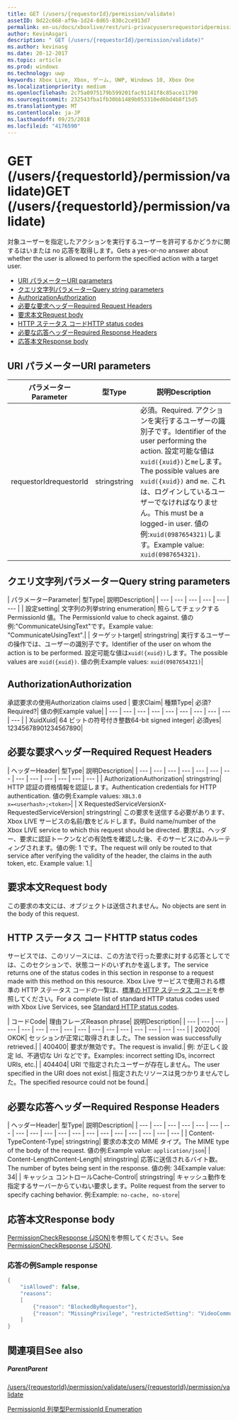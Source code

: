 ```yaml
---
title: GET (/users/{requestorId}/permission/validate)
assetID: 8d22c668-af9a-1d24-8d65-830c2ce913d7
permalink: en-us/docs/xboxlive/rest/uri-privacyusersrequestoridpermissionvalidateget.html
author: KevinAsgari
description: " GET (/users/{requestorId}/permission/validate)"
ms.author: kevinasg
ms.date: 20-12-2017
ms.topic: article
ms.prod: windows
ms.technology: uwp
keywords: Xbox Live, Xbox, ゲーム, UWP, Windows 10, Xbox One
ms.localizationpriority: medium
ms.openlocfilehash: 2c75a0975179b599201fac91141f8c85ace11790
ms.sourcegitcommit: 232543fba1fb30bb1489b053310ed6bd4b8f15d5
ms.translationtype: MT
ms.contentlocale: ja-JP
ms.lasthandoff: 09/25/2018
ms.locfileid: "4176590"
---
```

# <a name="get-usersrequestoridpermissionvalidate"></a><span data-ttu-id="25cb6-104">GET (/users/{requestorId}/permission/validate)</span><span class="sxs-lookup"><span data-stu-id="25cb6-104">GET (/users/{requestorId}/permission/validate)</span></span>
<span data-ttu-id="25cb6-105">対象ユーザーを指定したアクションを実行するユーザーを許可するかどうかに関するはいまたは no 応答を取得します。</span><span class="sxs-lookup"><span data-stu-id="25cb6-105">Gets a yes-or-no answer about whether the user is allowed to perform the specified action with a target user.</span></span>

  * [<span data-ttu-id="25cb6-106">URI パラメーター</span><span class="sxs-lookup"><span data-stu-id="25cb6-106">URI parameters</span></span>](#ID4EQ)
  * [<span data-ttu-id="25cb6-107">クエリ文字列パラメーター</span><span class="sxs-lookup"><span data-stu-id="25cb6-107">Query string parameters</span></span>](#ID4E2)
  * [<span data-ttu-id="25cb6-108">Authorization</span><span class="sxs-lookup"><span data-stu-id="25cb6-108">Authorization</span></span>](#ID4EDC)
  * [<span data-ttu-id="25cb6-109">必要な要求ヘッダー</span><span class="sxs-lookup"><span data-stu-id="25cb6-109">Required Request Headers</span></span>](#ID4EID)
  * [<span data-ttu-id="25cb6-110">要求本文</span><span class="sxs-lookup"><span data-stu-id="25cb6-110">Request body</span></span>](#ID4ETE)
  * [<span data-ttu-id="25cb6-111">HTTP ステータス コード</span><span class="sxs-lookup"><span data-stu-id="25cb6-111">HTTP status codes</span></span>](#ID4E5E)
  * [<span data-ttu-id="25cb6-112">必要な応答ヘッダー</span><span class="sxs-lookup"><span data-stu-id="25cb6-112">Required Response Headers</span></span>](#ID4ETG)
  * [<span data-ttu-id="25cb6-113">応答本文</span><span class="sxs-lookup"><span data-stu-id="25cb6-113">Response body</span></span>](#ID4EKAAC)

<a id="ID4EQ"></a>


## <a name="uri-parameters"></a><span data-ttu-id="25cb6-114">URI パラメーター</span><span class="sxs-lookup"><span data-stu-id="25cb6-114">URI parameters</span></span>

| <span data-ttu-id="25cb6-115">パラメーター</span><span class="sxs-lookup"><span data-stu-id="25cb6-115">Parameter</span></span>| <span data-ttu-id="25cb6-116">型</span><span class="sxs-lookup"><span data-stu-id="25cb6-116">Type</span></span>| <span data-ttu-id="25cb6-117">説明</span><span class="sxs-lookup"><span data-stu-id="25cb6-117">Description</span></span>|
| --- | --- | --- |
| <span data-ttu-id="25cb6-118">requestorId</span><span class="sxs-lookup"><span data-stu-id="25cb6-118">requestorId</span></span>| <span data-ttu-id="25cb6-119">string</span><span class="sxs-lookup"><span data-stu-id="25cb6-119">string</span></span>| <span data-ttu-id="25cb6-120">必須。</span><span class="sxs-lookup"><span data-stu-id="25cb6-120">Required.</span></span> <span data-ttu-id="25cb6-121">アクションを実行するユーザーの識別子です。</span><span class="sxs-lookup"><span data-stu-id="25cb6-121">Identifier of the user performing the action.</span></span> <span data-ttu-id="25cb6-122">設定可能な値は<code>xuid({xuid})</code>と<code>me</code>します。</span><span class="sxs-lookup"><span data-stu-id="25cb6-122">The possible values are <code>xuid({xuid})</code> and <code>me</code>.</span></span> <span data-ttu-id="25cb6-123">これは、ログインしているユーザーでなければなりません。</span><span class="sxs-lookup"><span data-stu-id="25cb6-123">This must be a logged-in user.</span></span> <span data-ttu-id="25cb6-124">値の例:<code>xuid(0987654321)</code>します。</span><span class="sxs-lookup"><span data-stu-id="25cb6-124">Example value: <code>xuid(0987654321)</code>.</span></span>|

<a id="ID4E2"></a>


## <a name="query-string-parameters"></a><span data-ttu-id="25cb6-125">クエリ文字列パラメーター</span><span class="sxs-lookup"><span data-stu-id="25cb6-125">Query string parameters</span></span>

| <span data-ttu-id="25cb6-126">パラメーター</span><span class="sxs-lookup"><span data-stu-id="25cb6-126">Parameter</span></span>| <span data-ttu-id="25cb6-127">型</span><span class="sxs-lookup"><span data-stu-id="25cb6-127">Type</span></span>| <span data-ttu-id="25cb6-128">説明</span><span class="sxs-lookup"><span data-stu-id="25cb6-128">Description</span></span>|
| --- | --- | --- | --- | --- | --- |
| <span data-ttu-id="25cb6-129">設定</span><span class="sxs-lookup"><span data-stu-id="25cb6-129">setting</span></span>| <span data-ttu-id="25cb6-130">文字列の列挙</span><span class="sxs-lookup"><span data-stu-id="25cb6-130">string enumeration</span></span>| <span data-ttu-id="25cb6-131">照らしてチェックする PermissionId 値。</span><span class="sxs-lookup"><span data-stu-id="25cb6-131">The PermissionId value to check against.</span></span> <span data-ttu-id="25cb6-132">値の例:"CommunicateUsingText"です。</span><span class="sxs-lookup"><span data-stu-id="25cb6-132">Example value: "CommunicateUsingText".</span></span>|
| <span data-ttu-id="25cb6-133">ターゲット</span><span class="sxs-lookup"><span data-stu-id="25cb6-133">target</span></span>| <span data-ttu-id="25cb6-134">string</span><span class="sxs-lookup"><span data-stu-id="25cb6-134">string</span></span>| <span data-ttu-id="25cb6-135">実行するユーザーの操作では、ユーザーの識別子です。</span><span class="sxs-lookup"><span data-stu-id="25cb6-135">Identifier of the user on whom the action is to be performed.</span></span> <span data-ttu-id="25cb6-136">設定可能な値は<code>xuid({xuid})</code>します。</span><span class="sxs-lookup"><span data-stu-id="25cb6-136">The possible values are <code>xuid({xuid})</code>.</span></span> <span data-ttu-id="25cb6-137">値の例:</span><span class="sxs-lookup"><span data-stu-id="25cb6-137">Example values:</span></span> <code>xuid(0987654321)</code>|

<a id="ID4EDC"></a>


## <a name="authorization"></a><span data-ttu-id="25cb6-138">Authorization</span><span class="sxs-lookup"><span data-stu-id="25cb6-138">Authorization</span></span>

<span data-ttu-id="25cb6-139">承認要求の使用</span><span class="sxs-lookup"><span data-stu-id="25cb6-139">Authorization claims used</span></span> | <span data-ttu-id="25cb6-140">要求</span><span class="sxs-lookup"><span data-stu-id="25cb6-140">Claim</span></span>| <span data-ttu-id="25cb6-141">種類</span><span class="sxs-lookup"><span data-stu-id="25cb6-141">Type</span></span>| <span data-ttu-id="25cb6-142">必須?</span><span class="sxs-lookup"><span data-stu-id="25cb6-142">Required?</span></span>| <span data-ttu-id="25cb6-143">値の例</span><span class="sxs-lookup"><span data-stu-id="25cb6-143">Example value</span></span>|
| --- | --- | --- | --- | --- | --- | --- | --- | --- | --- |
| <span data-ttu-id="25cb6-144">Xuid</span><span class="sxs-lookup"><span data-stu-id="25cb6-144">Xuid</span></span>| <span data-ttu-id="25cb6-145">64 ビットの符号付き整数</span><span class="sxs-lookup"><span data-stu-id="25cb6-145">64-bit signed integer</span></span>| <span data-ttu-id="25cb6-146">必須</span><span class="sxs-lookup"><span data-stu-id="25cb6-146">yes</span></span>| <span data-ttu-id="25cb6-147">1234567890</span><span class="sxs-lookup"><span data-stu-id="25cb6-147">1234567890</span></span>|

<a id="ID4EID"></a>


## <a name="required-request-headers"></a><span data-ttu-id="25cb6-148">必要な要求ヘッダー</span><span class="sxs-lookup"><span data-stu-id="25cb6-148">Required Request Headers</span></span>

| <span data-ttu-id="25cb6-149">ヘッダー</span><span class="sxs-lookup"><span data-stu-id="25cb6-149">Header</span></span>| <span data-ttu-id="25cb6-150">型</span><span class="sxs-lookup"><span data-stu-id="25cb6-150">Type</span></span>| <span data-ttu-id="25cb6-151">説明</span><span class="sxs-lookup"><span data-stu-id="25cb6-151">Description</span></span>|
| --- | --- | --- | --- | --- | --- | --- | --- | --- | --- | --- | --- | --- |
| <span data-ttu-id="25cb6-152">Authorization</span><span class="sxs-lookup"><span data-stu-id="25cb6-152">Authorization</span></span>| <span data-ttu-id="25cb6-153">string</span><span class="sxs-lookup"><span data-stu-id="25cb6-153">string</span></span>| <span data-ttu-id="25cb6-154">HTTP 認証の資格情報を認証します。</span><span class="sxs-lookup"><span data-stu-id="25cb6-154">Authentication credentials for HTTP authentication.</span></span> <span data-ttu-id="25cb6-155">値の例:</span><span class="sxs-lookup"><span data-stu-id="25cb6-155">Example values:</span></span> <code>XBL3.0 x=&lt;userhash>;&lt;token></code>|
| <span data-ttu-id="25cb6-156">X RequestedServiceVersion</span><span class="sxs-lookup"><span data-stu-id="25cb6-156">X-RequestedServiceVersion</span></span>| <span data-ttu-id="25cb6-157">string</span><span class="sxs-lookup"><span data-stu-id="25cb6-157">string</span></span>| <span data-ttu-id="25cb6-158">この要求を送信する必要があります、Xbox LIVE サービスの名前/数をビルドします。</span><span class="sxs-lookup"><span data-stu-id="25cb6-158">Build name/number of the Xbox LIVE service to which this request should be directed.</span></span> <span data-ttu-id="25cb6-159">要求は、ヘッダー、要求に認証トークンなどの有効性を確認した後、そのサービスにのみルーティングされます。値の例: 1 です。</span><span class="sxs-lookup"><span data-stu-id="25cb6-159">The request will only be routed to that service after verifying the validity of the header, the claims in the auth token, etc. Example value: 1.</span></span>|

<a id="ID4ETE"></a>


## <a name="request-body"></a><span data-ttu-id="25cb6-160">要求本文</span><span class="sxs-lookup"><span data-stu-id="25cb6-160">Request body</span></span>

<span data-ttu-id="25cb6-161">この要求の本文には、オブジェクトは送信されません。</span><span class="sxs-lookup"><span data-stu-id="25cb6-161">No objects are sent in the body of this request.</span></span>

<a id="ID4E5E"></a>


## <a name="http-status-codes"></a><span data-ttu-id="25cb6-162">HTTP ステータス コード</span><span class="sxs-lookup"><span data-stu-id="25cb6-162">HTTP status codes</span></span>

<span data-ttu-id="25cb6-163">サービスでは、このリソースには、この方法で行った要求に対する応答としてでは、このセクションで、状態コードのいずれかを返します。</span><span class="sxs-lookup"><span data-stu-id="25cb6-163">The service returns one of the status codes in this section in response to a request made with this method on this resource.</span></span> <span data-ttu-id="25cb6-164">Xbox Live サービスで使用される標準の HTTP ステータス コードの一覧は、[標準の HTTP ステータス コード](../../additional/httpstatuscodes.md)を参照してください。</span><span class="sxs-lookup"><span data-stu-id="25cb6-164">For a complete list of standard HTTP status codes used with Xbox Live Services, see [Standard HTTP status codes](../../additional/httpstatuscodes.md).</span></span>

| <span data-ttu-id="25cb6-165">コード</span><span class="sxs-lookup"><span data-stu-id="25cb6-165">Code</span></span>| <span data-ttu-id="25cb6-166">理由フレーズ</span><span class="sxs-lookup"><span data-stu-id="25cb6-166">Reason phrase</span></span>| <span data-ttu-id="25cb6-167">説明</span><span class="sxs-lookup"><span data-stu-id="25cb6-167">Description</span></span>|
| --- | --- | --- | --- | --- | --- | --- | --- | --- | --- | --- | --- | --- | --- | --- | --- |
| <span data-ttu-id="25cb6-168">200</span><span class="sxs-lookup"><span data-stu-id="25cb6-168">200</span></span>| <span data-ttu-id="25cb6-169">OK</span><span class="sxs-lookup"><span data-stu-id="25cb6-169">OK</span></span>| <span data-ttu-id="25cb6-170">セッションが正常に取得されました。</span><span class="sxs-lookup"><span data-stu-id="25cb6-170">The session was successfully retrieved.</span></span>|
| <span data-ttu-id="25cb6-171">400</span><span class="sxs-lookup"><span data-stu-id="25cb6-171">400</span></span>| <span data-ttu-id="25cb6-172">要求が無効です。</span><span class="sxs-lookup"><span data-stu-id="25cb6-172">The request is invalid.</span></span>| <span data-ttu-id="25cb6-173">例: が正しく設定 Id、不適切な Uri などです。</span><span class="sxs-lookup"><span data-stu-id="25cb6-173">Examples: incorrect setting IDs, incorrect URIs, etc.</span></span>|
| <span data-ttu-id="25cb6-174">404</span><span class="sxs-lookup"><span data-stu-id="25cb6-174">404</span></span>| <span data-ttu-id="25cb6-175">URI で指定されたユーザーが存在しません。</span><span class="sxs-lookup"><span data-stu-id="25cb6-175">The user specified in the URI does not exist.</span></span>| <span data-ttu-id="25cb6-176">指定されたリソースは見つかりませんでした。</span><span class="sxs-lookup"><span data-stu-id="25cb6-176">The specified resource could not be found.</span></span>|

<a id="ID4ETG"></a>


## <a name="required-response-headers"></a><span data-ttu-id="25cb6-177">必要な応答ヘッダー</span><span class="sxs-lookup"><span data-stu-id="25cb6-177">Required Response Headers</span></span>

| <span data-ttu-id="25cb6-178">ヘッダー</span><span class="sxs-lookup"><span data-stu-id="25cb6-178">Header</span></span>| <span data-ttu-id="25cb6-179">型</span><span class="sxs-lookup"><span data-stu-id="25cb6-179">Type</span></span>| <span data-ttu-id="25cb6-180">説明</span><span class="sxs-lookup"><span data-stu-id="25cb6-180">Description</span></span>|
| --- | --- | --- | --- | --- | --- | --- | --- | --- | --- | --- | --- | --- | --- | --- | --- | --- | --- | --- |
| <span data-ttu-id="25cb6-181">Content-Type</span><span class="sxs-lookup"><span data-stu-id="25cb6-181">Content-Type</span></span>| <span data-ttu-id="25cb6-182">string</span><span class="sxs-lookup"><span data-stu-id="25cb6-182">string</span></span>| <span data-ttu-id="25cb6-183">要求の本文の MIME タイプ。</span><span class="sxs-lookup"><span data-stu-id="25cb6-183">The MIME type of the body of the request.</span></span> <span data-ttu-id="25cb6-184">値の例:</span><span class="sxs-lookup"><span data-stu-id="25cb6-184">Example value:</span></span> <code>application/json</code>|
| <span data-ttu-id="25cb6-185">Content-Length</span><span class="sxs-lookup"><span data-stu-id="25cb6-185">Content-Length</span></span>| <span data-ttu-id="25cb6-186">string</span><span class="sxs-lookup"><span data-stu-id="25cb6-186">string</span></span>| <span data-ttu-id="25cb6-187">応答に送信されるバイト数。</span><span class="sxs-lookup"><span data-stu-id="25cb6-187">The number of bytes being sent in the response.</span></span> <span data-ttu-id="25cb6-188">値の例: 34</span><span class="sxs-lookup"><span data-stu-id="25cb6-188">Example value: 34</span></span>|
| <span data-ttu-id="25cb6-189">キャッシュ コントロール</span><span class="sxs-lookup"><span data-stu-id="25cb6-189">Cache-Control</span></span>| <span data-ttu-id="25cb6-190">string</span><span class="sxs-lookup"><span data-stu-id="25cb6-190">string</span></span>| <span data-ttu-id="25cb6-191">キャッシュ動作を指定するサーバーからていねい要求します。</span><span class="sxs-lookup"><span data-stu-id="25cb6-191">Polite request from the server to specify caching behavior.</span></span> <span data-ttu-id="25cb6-192">例:</span><span class="sxs-lookup"><span data-stu-id="25cb6-192">Example:</span></span> <code>no-cache, no-store</code>|

<a id="ID4EKAAC"></a>


## <a name="response-body"></a><span data-ttu-id="25cb6-193">応答本文</span><span class="sxs-lookup"><span data-stu-id="25cb6-193">Response body</span></span>

<span data-ttu-id="25cb6-194">[PermissionCheckResponse (JSON)](../../json/json-permissioncheckresponse.md)を参照してください。</span><span class="sxs-lookup"><span data-stu-id="25cb6-194">See [PermissionCheckResponse (JSON)](../../json/json-permissioncheckresponse.md).</span></span>

<a id="ID4EWAAC"></a>


### <a name="sample-response"></a><span data-ttu-id="25cb6-195">応答の例</span><span class="sxs-lookup"><span data-stu-id="25cb6-195">Sample response</span></span>


```cpp
{
    "isAllowed": false,
    "reasons":
    [
        {"reason": "BlockedByRequestor"},
        {"reason": "MissingPrivilege", "restrictedSetting": "VideoCommunications"}
    ]
}

```


<a id="ID4EABAC"></a>


## <a name="see-also"></a><span data-ttu-id="25cb6-196">関連項目</span><span class="sxs-lookup"><span data-stu-id="25cb6-196">See also</span></span>

<a id="ID4ECBAC"></a>


##### <a name="parent"></a><span data-ttu-id="25cb6-197">Parent</span><span class="sxs-lookup"><span data-stu-id="25cb6-197">Parent</span></span>

[<span data-ttu-id="25cb6-198">/users/{requestorId}/permission/validate</span><span class="sxs-lookup"><span data-stu-id="25cb6-198">/users/{requestorId}/permission/validate</span></span>](uri-privacyusersrequestoridpermissionvalidate.md)

 [<span data-ttu-id="25cb6-199">PermissionId 列挙型</span><span class="sxs-lookup"><span data-stu-id="25cb6-199">PermissionId Enumeration</span></span>](../../enums/privacy-enum-permissionid.md)

